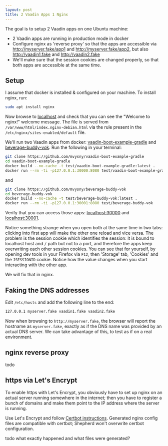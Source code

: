 ```yaml
---
layout: post
title: 2 Vaadin Apps 1 Nginx
---
```


The goal is to setup 2 Vaadin apps on one Ubuntu machine:

* 2 Vaadin apps are running in production mode in docker
* Configure nginx as 'reverse proxy' so that the apps are accessible via http://myserver.fake/app1 and http://myserver.fake/app2,
  but also http://vaadin1.fake and http://vaadin2.fake
* We'll make sure that the session cookies are changed properly, so that both apps are accessible at the same time.

## Setup

I assume that docker is installed & configured on your machine. To install nginx, run:

```bash
sudo apt install nginx
```

Now browse to [localhost](http://localhost) and check that you can see the "Welcome to nginx!" welcome message.
The file is served from `/var/www/html/index.nginx-debian.html` via the rule present in the `/etc/nginx/sites-enabled/default` file.

We'll run two Vaadin apps from docker: [vaadin-boot-example-gradle](https://github.com/mvysny/vaadin-boot-example-gradle)
and [beverage-buddy-vok](https://github.com/mvysny/beverage-buddy-vok). Run the following in your terminal:

```bash
git clone https://github.com/mvysny/vaadin-boot-example-gradle
cd vaadin-boot-example-gradle
docker build --no-cache -t test/vaadin-boot-example-gradle:latest .
docker run --rm -ti -p127.0.0.1:30000:8080 test/vaadin-boot-example-gradle
```
and
```bash
git clone https://github.com/mvysny/beverage-buddy-vok
cd beverage-buddy-vok
docker build --no-cache -t test/beverage-buddy-vok:latest .
docker run --rm -ti -p127.0.0.1:30001:8080 test/beverage-buddy-vok
```
Verify that you can access those apps: [localhost:30000](http://localhost:30000) and [localhost:30001](http://localhost:30001).

Notice something strange when you open both at the same time in two tabs: clicking into first app will make the other
one reload and vice versa. The problem is the session cookie which identifies the session:
it is bound to localhost host and `/` path but not to a port, and therefore the apps keep overwriting
each other session cookies. You can see that for yourself, by opening dev tools in your Firefox via `F12`,
then 'Storage' tab, 'Cookies' and the `JSESSIONID` cookie. Notice how the value changes when you start
interacting with the other app.

We will fix that in nginx.

## Faking the DNS addresses

Edit `/etc/hosts` and add the following line to the end:
```bash
127.0.0.1 myserver.fake vaadin1.fake vaadin2.fake
```
Now when browsing to `http://myserver.fake`, the browser will report the hostname as `myserver.fake`,
exactly as if the DNS name was provided by an actual DNS server. We can take advantage of this,
to test as if on a real environment.

## nginx reverse proxy

todo

## https via Let's Encrypt

To enable https with Let's Encrypt, you obviously have to set up nginx on an actual
server running somewhere in the internet; then you have to register a bunch of domains
and make them point to the IP address where the server is running.

Use Let's Encrypt and follow [Certbot instructions](https://certbot.eff.org/instructions?ws=nginx&os=ubuntufocal).
Generated nginx config files are compatible with certbot; Shepherd won't overwrite certbot configuration.

todo what exactly happened and what files were generated?
